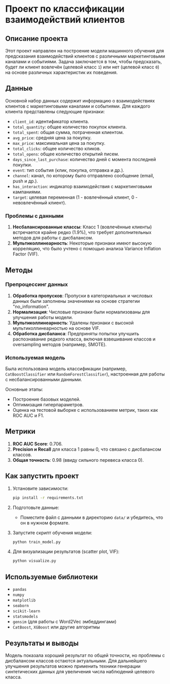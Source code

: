 # Проект по классификации взаимодействий клиентов

## Описание проекта

Этот проект направлен на построение модели машинного обучения для предсказания взаимодействий клиентов с различными маркетинговыми каналами и событиями. Задача заключается в том, чтобы предсказать, будет ли клиент вовлечён (целевой класс `1`) или нет (целевой класс `0`) на основе различных характеристик их поведения.

## Данные

Основной набор данных содержит информацию о взаимодействиях клиентов с маркетинговыми каналами и событиями. Для каждого клиента представлены следующие признаки:

- `client_id`: идентификатор клиента.
- `total_quantity`: общее количество покупок клиента.
- `total_spent`: общая сумма, потраченная клиентом.
- `avg_price`: средняя цена за покупку.
- `max_price`: максимальная цена за покупку.
- `total_clicks`: общее количество кликов.
- `total_opens`: общее количество открытий писем.
- `days_since_last_purchase`: количество дней с момента последней покупки.
- `event`: тип события (клик, покупка, отправка и др.).
- `channel`: канал, по которому было отправлено сообщение (email, push и др.).
- `has_interaction`: индикатор взаимодействия с маркетинговыми кампаниями.
- `target`: целевая переменная (1 - вовлечённый клиент, 0 - невовлечённый клиент).

### Проблемы с данными

1. **Несбалансированные классы**: Класс 1 (вовлечённые клиенты) встречается крайне редко (1.9%), что требует дополнительных методов для работы с дисбалансом.
2. **Мультиколлинеарность**: Некоторые признаки имеют высокую корреляцию, что было учтено с помощью анализа Variance Inflation Factor (VIF).

## Методы

### Препроцессинг данных

1. **Обработка пропусков**: Пропуски в категориальных и числовых данных были заполнены значениями на основе стратегии "no_information".
2. **Нормализация**: Числовые признаки были нормализованы для улучшения работы модели.
3. **Мультиколлинеарность**: Удалены признаки с высокой мультиколлинеарностью на основе VIF.
4. **Обработка дисбаланса**: Предприняты попытки улучшить распознавание редкого класса, включая взвешивание классов и oversampling методов (например, SMOTE).

### Используемая модель

Была использована модель классификации (например, `CatBoostClassifier` или `RandomForestClassifier`), настроенная для работы с несбалансированными данными.

Основные этапы:
- Построение базовых моделей.
- Оптимизация гиперпараметров.
- Оценка на тестовой выборке с использованием метрик, таких как ROC AUC и F1.

## Метрики

1. **ROC AUC Score**: 0.706.
2. **Precision и Recall** для класса 1 равны 0, что связано с дисбалансом классов.
3. **Общая точность**: 0.98 (ввиду сильного перевеса класса 0).

## Как запустить проект

1. Установите зависимости:
    ```bash
    pip install -r requirements.txt
    ```

2. Подготовьте данные:
    - Поместите файл с данными в директорию `data/` и убедитесь, что он в нужном формате.

3. Запустите скрипт обучения модели:
    ```bash
    python train_model.py
    ```

4. Для визуализации результатов (scatter plot, VIF):
    ```bash
    python visualize.py
    ```

## Используемые библиотеки

- `pandas`
- `numpy`
- `matplotlib`
- `seaborn`
- `scikit-learn`
- `statsmodels`
- `gensim` (для работы с Word2Vec эмбеддингами)
- `CatBoost`, `XGBoost` или другие алгоритмы

## Результаты и выводы

Модель показала хороший результат по общей точности, но проблемы с дисбалансом классов остаются актуальными. Для дальнейшего улучшения результатов можно применить техники генерации синтетических данных для увеличения числа наблюдений целевого класса.
